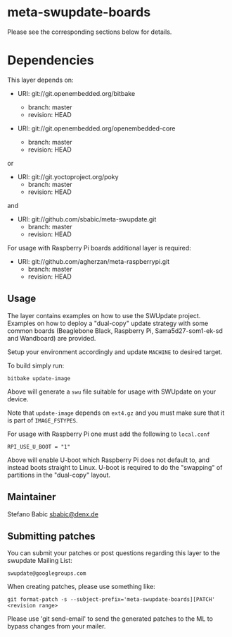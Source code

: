 # meta-swupdate-boards

Please see the corresponding sections below for details.

Dependencies
============

This layer depends on:

* URI: git://git.openembedded.org/bitbake
  * branch: master
  * revision: HEAD

* URI: git://git.openembedded.org/openembedded-core
  * branch: master
  * revision: HEAD

or

* URI: git://git.yoctoproject.org/poky
  * branch: master
  * revision: HEAD

and

* URI: git://github.com/sbabic/meta-swupdate.git
  * branch: master
  * revision: HEAD

For usage with Raspberry Pi boards additional layer is required:

* URI: git://github.com/agherzan/meta-raspberrypi.git
  * branch: master
  * revision: HEAD

Usage
-----

The layer contains examples on how to use the SWUpdate project. Examples
on how to deploy a "dual-copy" update strategy with some common boards
(Beaglebone Black, Raspberry Pi, Sama5d27-som1-ek-sd and Wandboard) are
provided.

Setup your environment accordingly and update `MACHINE` to desired target.

To build simply run:

	bitbake update-image

Above will generate a `swu` file suitable for usage with SWUpdate on
your device.

Note that `update-image` depends on `ext4.gz` and you must make sure
that it is part of `IMAGE_FSTYPES`.

For usage with Raspberry Pi one must add the following to `local.conf`

	RPI_USE_U_BOOT = "1"

Above will enable U-boot which Raspberry Pi does not default to, and
instead boots straight to Linux. U-boot is required to do the "swapping"
of partitions in the "dual-copy" layout.

Maintainer
----------

Stefano Babic <sbabic@denx.de>

Submitting patches
------------------

You can submit your patches or post questions regarding
this layer to the swupdate Mailing List:

	swupdate@googlegroups.com

When creating patches, please use something like:

    git format-patch -s --subject-prefix='meta-swupdate-boards][PATCH' <revision range>

Please use 'git send-email' to send the generated patches to the ML
to bypass changes from your mailer.
